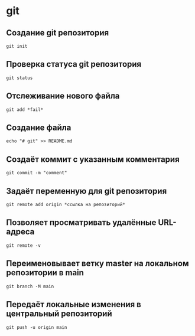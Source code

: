 # git
## Создание git репозитория
~~~
git init
~~~
## Проверка статуса git репозитория
~~~
git status
~~~
## Отслеживание нового файла
~~~
git add *fail*
~~~
## Создание файла
~~~
echo "# git" >> README.md
~~~
## Создаёт коммит с указанным комментария
~~~
git commit -m "comment"
~~~
## Задаёт переменную для git репозитория
~~~
git remote add origin *ссылка на репозиторий*
~~~
## Позволяет просматривать удалённые URL-адреса
~~~
git remote -v
~~~
## Переименовывает ветку master на локальном репозитории в main
~~~
git branch -M main
~~~
## Передаёт локальные изменения в центральный репозиторий
~~~
git push -u origin main
~~~
